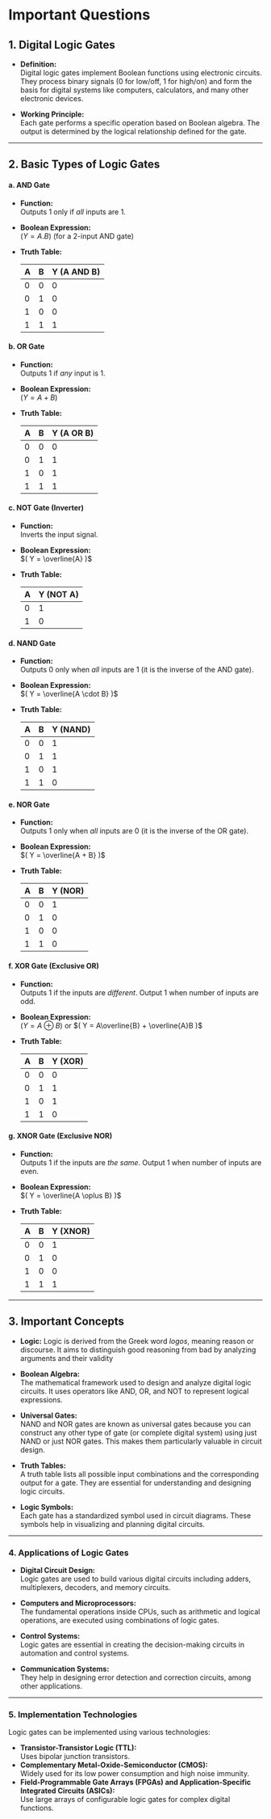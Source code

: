 # Important Questions
## 1. Digital Logic Gates

- **Definition:**  
  Digital logic gates implement Boolean functions using electronic circuits. They process binary signals (0 for low/off, 1 for high/on) and form the basis for digital systems like computers, calculators, and many other electronic devices.

- **Working Principle:**  
  Each gate performs a specific operation based on Boolean algebra. The output is determined by the logical relationship defined for the gate.

---

## 2. Basic Types of Logic Gates

#### **a. AND Gate**
- **Function:**  
  Outputs 1 only if *all* inputs are 1.
- **Boolean Expression:**  
  $( Y = A . B )$ (for a 2-input AND gate)
- **Truth Table:**

  | A | B | Y (A AND B) |
  |---|---|-------------|
  | 0 | 0 |      0      |
  | 0 | 1 |      0      |
  | 1 | 0 |      0      |
  | 1 | 1 |      1      |

#### **b. OR Gate**
- **Function:**  
  Outputs 1 if *any* input is 1.
- **Boolean Expression:**  
  $( Y = A + B )$
- **Truth Table:**

  | A | B | Y (A OR B) |
  |---|---|------------|
  | 0 | 0 |     0      |
  | 0 | 1 |     1      |
  | 1 | 0 |     1      |
  | 1 | 1 |     1      |

#### **c. NOT Gate (Inverter)**
- **Function:**  
  Inverts the input signal.
- **Boolean Expression:**  
  $( Y = \overline{A} )$
- **Truth Table:**

  | A | Y (NOT A) |
  |---|-----------|
  | 0 |     1     |
  | 1 |     0     |

#### **d. NAND Gate**
- **Function:**  
  Outputs 0 only when *all* inputs are 1 (it is the inverse of the AND gate).
- **Boolean Expression:**  
$( Y = \overline{A \cdot B} )$
- **Truth Table:**

  | A | B | Y (NAND) |
  |---|---|----------|
  | 0 | 0 |    1     |
  | 0 | 1 |    1     |
  | 1 | 0 |    1     |
  | 1 | 1 |    0     |

#### **e. NOR Gate**
- **Function:**  
  Outputs 1 only when *all* inputs are 0 (it is the inverse of the OR gate).
- **Boolean Expression:**  
$( Y = \overline{A + B} )$
- **Truth Table:**

  | A | B | Y (NOR) |
  |---|---|---------|
  | 0 | 0 |    1    |
  | 0 | 1 |    0    |
  | 1 | 0 |    0    |
  | 1 | 1 |    0    |

#### **f. XOR Gate (Exclusive OR)**
- **Function:**  
  Outputs 1 if the inputs are *different*.  Output 1 when number of inputs are odd.
- **Boolean Expression:**  
  $( Y = A \oplus B )$
 or $( Y = A\overline{B} + \overline{A}B )$
- **Truth Table:**

  | A | B | Y (XOR) |
  |---|---|---------|
  | 0 | 0 |    0    |
  | 0 | 1 |    1    |
  | 1 | 0 |    1    |
  | 1 | 1 |    0    |

#### **g. XNOR Gate (Exclusive NOR)**
- **Function:**  
  Outputs 1 if the inputs are *the same*. Output 1 when number of inputs are even.
- **Boolean Expression:**  
  $( Y = \overline{A \oplus B} )$
- **Truth Table:**

  | A | B | Y (XNOR) |
  |---|---|----------|
  | 0 | 0 |    1     |
  | 0 | 1 |    0     |
  | 1 | 0 |    0     |
  | 1 | 1 |    1     |

---

## 3. Important Concepts

- **Logic:**
  Logic is derived from the Greek word _logos_, meaning reason or discourse. It aims to distinguish good reasoning from bad by analyzing arguments and their validity
- **Boolean Algebra:**  
  The mathematical framework used to design and analyze digital logic circuits. It uses operators like AND, OR, and NOT to represent logical expressions.

- **Universal Gates:**  
  NAND and NOR gates are known as universal gates because you can construct any other type of gate (or complete digital system) using just NAND or just NOR gates. This makes them particularly valuable in circuit design.

- **Truth Tables:**  
  A truth table lists all possible input combinations and the corresponding output for a gate. They are essential for understanding and designing logic circuits.

- **Logic Symbols:**  
  Each gate has a standardized symbol used in circuit diagrams. These symbols help in visualizing and planning digital circuits.

---

### **4. Applications of Logic Gates**

- **Digital Circuit Design:**  
  Logic gates are used to build various digital circuits including adders, multiplexers, decoders, and memory circuits.

- **Computers and Microprocessors:**  
  The fundamental operations inside CPUs, such as arithmetic and logical operations, are executed using combinations of logic gates.

- **Control Systems:**  
  Logic gates are essential in creating the decision-making circuits in automation and control systems.

- **Communication Systems:**  
  They help in designing error detection and correction circuits, among other applications.

---

### **5. Implementation Technologies**

Logic gates can be implemented using various technologies:
- **Transistor-Transistor Logic (TTL):**  
  Uses bipolar junction transistors.
- **Complementary Metal-Oxide-Semiconductor (CMOS):**  
  Widely used for its low power consumption and high noise immunity.
- **Field-Programmable Gate Arrays (FPGAs) and Application-Specific Integrated Circuits (ASICs):**  
  Use large arrays of configurable logic gates for complex digital functions.

